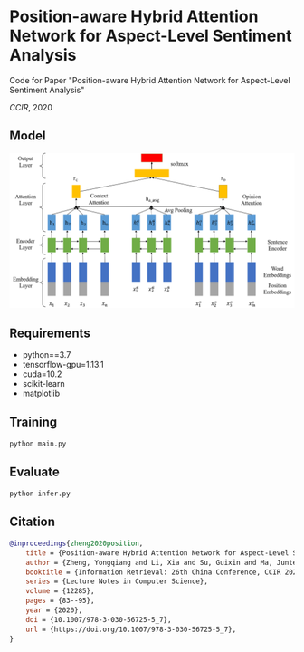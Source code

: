 # Position-aware Hybrid Attention Network for Aspect-Level Sentiment Analysis

Code for Paper "Position-aware Hybrid Attention Network for Aspect-Level Sentiment Analysis"

 *CCIR*, 2020

## **Model**
![](model.png)

## **Requirements**
- python==3.7
- tensorflow-gpu=1.13.1
- cuda=10.2
- scikit-learn
- matplotlib

## **Training**
```
python main.py
```

## **Evaluate**
```
python infer.py
```

## **Citation**
```bibtex
@inproceedings{zheng2020position,
    title = {Position-aware Hybrid Attention Network for Aspect-Level Sentiment Analysis},
    author = {Zheng, Yongqiang and Li, Xia and Su, Guixin and Ma, Junteng and Ning, Chaolin},
    booktitle = {Information Retrieval: 26th China Conference, CCIR 2020, Xi'an, China, August 14--16, 2020, Proceedings 26},
    series = {Lecture Notes in Computer Science},
    volume = {12285},
    pages = {83--95},
    year = {2020},
    doi = {10.1007/978-3-030-56725-5_7},
    url = {https://doi.org/10.1007/978-3-030-56725-5_7},
}
```

